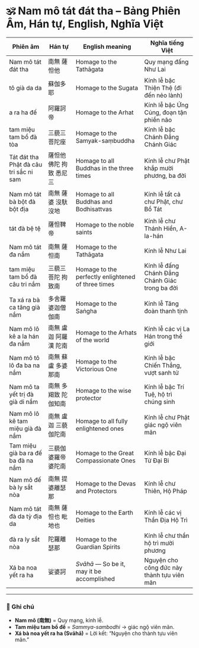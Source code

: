 # 🕉️ Nam mô tát đát tha – Bảng Phiên Âm, Hán tự, English, Nghĩa Việt

| Phiên âm | Hán tự | English meaning | Nghĩa tiếng Việt |
|-----------|---------|-----------------|------------------|
| Nam mô tát đát tha | 南無 薩怛他 | Homage to the Tathāgata | Quy mạng đấng Như Lai |
| tô già da da | 蘇伽多耶 | Homage to the Sugata | Kính lễ bậc Thiện Thệ (đi đến nẻo lành) |
| a ra ha đế | 阿羅訶帝 | Homage to the Arhat | Kính lễ bậc Ứng Cúng, đoạn tận phiền não |
| tam miệu tam bổ đà tòa | 三藐三菩陀座 | Homage to the Samyak-saṃbuddha | Kính lễ bậc Chánh Đẳng Chánh Giác |
| Tát đát tha Phật đà câu tri sắc ni sam | 薩怛他 佛陀 拘致 悉尼三 | Homage to all Buddhas in the three times | Kính lễ chư Phật khắp mười phương, ba đời |
| Nam mô tát bà bột đà bột địa | 南無 薩婆 沒馱 沒地 | Homage to all Buddhas and Bodhisattvas | Kính lễ tất cả chư Phật, chư Bồ Tát |
| tát đà bệ tệ | 薩怛鞞帝 | Homage to the noble saints | Kính lễ chư Thánh Hiền, A-la-hán |
| Nam mô tát đa nắm | 南無 薩怛南 | Homage to the Tathāgata | Kính lễ Như Lai |
| tam miệu tam bổ đà câu tri nắm | 三藐三菩陀 拘致南 | Homage to the perfectly enlightened of three times | Kính lễ đấng Chánh Đẳng Chánh Giác trong ba đời |
| Ta xá ra bà ca tăng già nắm | 多舍羅婆迦僧伽南 | Homage to the Saṅgha | Kính lễ Tăng đoàn thanh tịnh |
| Nam mô lô kê a la hán đa nắm | 南無 盧迦 阿羅漢 陀南 | Homage to the Arhats of the world | Kính lễ các vị La Hán trong thế giới |
| Nam mô tô lô đa ba na nắm | 南無 蘇盧 多婆那南 | Homage to the Victorious One | Kính lễ bậc Chiến Thắng, vượt sanh tử |
| Nam mô ta yết trị đà già di nắm | 南無 多羯致 陀伽知南 | Homage to the wise protector | Kính lễ bậc Trí Tuệ, hộ trì chúng sinh |
| Nam mô lô kê tam miệu già đà nắm | 南無 盧迦 三藐 伽陀南 | Homage to all fully enlightened ones | Kính lễ chư Phật giác ngộ viên mãn |
| Tam miệu già ba ra đế ba đà na nắm | 三藐伽 婆羅帝 婆陀南 | Homage to the Great Compassionate Ones | Kính lễ bậc Đại Từ Đại Bi |
| Nam mô đế bà ly sắt nòa | 南無 提婆離瑟那 | Homage to the Devas and Protectors | Kính lễ chư Thiên, Hộ Pháp |
| Nam mô tát đà da tỳ địa da | 南無 薩怛也 毗地也 | Homage to the Earth Deities | Kính lễ các vị Thần Địa Hộ Trì |
| đà ra ly sắt nòa | 陀羅離瑟那 | Homage to the Guardian Spirits | Kính lễ chư thần hộ trì mười phương |
| Xá ba noa yết ra ha | 娑婆訶 | *Svāhā* — So be it, may it be accomplished | Nguyện cho công đức này thành tựu viên mãn |

---

### 🌸 Ghi chú

- **Nam mô (南無)** = Quy mạng, kính lễ.  
- **Tam miệu tam bồ đề** = *Sammya-sambodhi* → giác ngộ viên mãn.  
- **Xá bà noa yết ra ha (Svāhā)** = Lời kết: “Nguyện cho thành tựu viên mãn.”